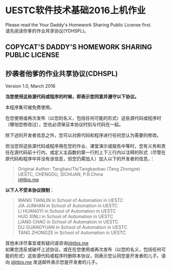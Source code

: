 # UESTC软件技术基础2016上机作业

Please read the Your Daddy's Homework Sharing Public License first.  
请先阅读你爹的作业共享协议(YDHSPL)。

## COPYCAT'S DADDY'S HOMEWORK SHARING PUBLIC LICENSE
## 抄袭者他爹的作业共享协议(CDHSPL)
Version 1.0,  March 2016   

**当您使用这些源代码或程序的时候，即表示您同意并遵守以下协议。**

本程序集可被免费使用。   

在您使用或再次发布（以您的名义，包括任何可能的形式）这些源代码或程序时（哪怕您修改过），您也必须保证本协议时刻与代码在一起。   

除下述的开发者信息之外，您可以对原代码和程序进行任何您认为需要的修改。   

但当您将这些源代码或程序用在您的作业、课堂演示或报告中等时，您有义务和责任在源代码前十行内，或定义主函数的第一行的上下三行内以注释的形式（尽管在原代码和程序中并没有该信息，但您仍需加入）加入以下的开发者的信息，：   
>Original Author: Tangbao/Tb/Tangbaobao (Tang Zhongze)   
>UESTC, CHENGDU, SICHUAN, P.R.China   
>[i@tbis.me](mailto:i@tbis.me)   

**以下人不受本协议限制**：
>WANG TIANLIN in School of Automation in UESTC   
>JIA JUNHAN in School of Automation in UESTC   
>LI HUANGYI in School of Automation in UESTC   
>HUO XINLI in School of Automation in UESTC   
>LIANG CHAO in School of Automation in UESTC    
>DU GUANGYUAN in School of Automation in UESTC  
>TANG ZHONGZE in School of Automation in UESTC

其他未详尽事宜或有疑问请咨询[i@tbis.me](mailto:i@tbis.me)   
如果您违反或破坏上述协议，或在在您使用或再次发布（以您的名义，包括任何可能的形式）这些源代码或程序时删除本协议，则表示您认同您是开发者的儿子。请向 [i@tbis.me](mailto:i@tbis.me) 发送邮件表示您是开发者的儿子。

